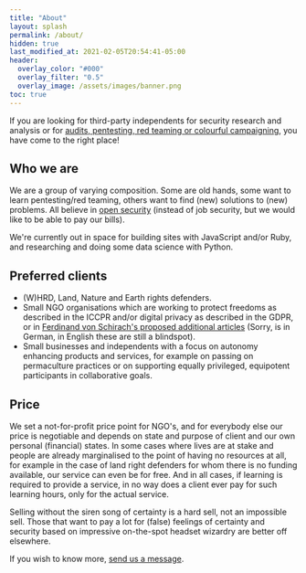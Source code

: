 ```yaml
---
title: "About"
layout: splash
permalink: /about/
hidden: true
last_modified_at: 2021-02-05T20:54:41-05:00
header:
  overlay_color: "#000"
  overlay_filter: "0.5"
  overlay_image: /assets/images/banner.png
toc: true
---
```


If you are looking for third-party independents for security research and analysis or for [audits, pentesting, red teaming or colourful campaigning](https://github.com/tymyrddin/orchard/wiki/Types-of-pentesting), you have come to the right place! 

## Who we are

We are a group of varying composition. Some are old hands, some want to learn pentesting/red teaming, others want to find (new) solutions to (new) problems. All believe in [open security](https://github.com/tymyrddin/orchard) (instead of job security, but we would like to be able to pay our bills). 

We're currently out in space for building sites with JavaScript and/or Ruby, and researching and doing some data science with Python. 

## Preferred clients

* (W)HRD, Land, Nature and Earth rights defenders.
* Small NGO organisations which are working to protect freedoms as described in the ICCPR and/or digital privacy as described in the GDPR, or in [Ferdinand von Schirach's proposed additional articles](https://www.lto.de/recht/hintergruende/h/eu-grundrechte-charta-projekt-jeder-mensch-schirach-klinger-karpenstein-eugh-umweltschutz-digitalisierung-grundrechtsklage/) (Sorry, is in German, in English these are still a blindspot).
* Small businesses and independents with a focus on autonomy enhancing products and services, for example on passing on permaculture practices or on supporting equally privileged, equipotent participants in collaborative goals.

## Price

We set a not-for-profit price point for NGO's, and for everybody else our price is negotiable and depends on state and purpose of client and our own personal (financial) states. In some cases where lives are at stake and people are already marginalised to the point of having no resources at all, for example in the case of land right defenders for whom there is no funding available, our service can even be for free. And in all cases, if learning is required to provide a service, in no way does a client ever pay for such learning hours, only for the actual service.

Selling without the siren song of certainty is a hard sell, not an impossible sell. Those that want to pay a lot for (false) feelings of certainty and security based on impressive on-the-spot headset wizardry are better off elsewhere.

If you wish to know more, [send us a message](https://tymyrddin.space/#contact-us).

